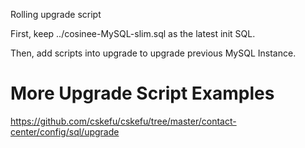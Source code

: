 Rolling upgrade script

First, keep ../cosinee-MySQL-slim.sql as the latest init SQL.

Then, add scripts into upgrade to upgrade previous MySQL Instance.

# More Upgrade Script Examples

https://github.com/cskefu/cskefu/tree/master/contact-center/config/sql/upgrade